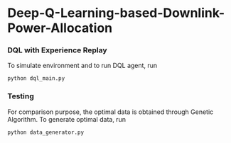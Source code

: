 # Deep-Q-Learning-based-Downlink-Power-Allocation
### DQL with Experience Replay
To simulate environment and to run DQL agent, run
```
python dql_main.py
```
### Testing
For comparison purpose, the optimal data is obtained through Genetic Algorithm. To generate optimal data, run 
```
python data_generator.py
```
